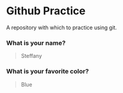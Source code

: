 # Github Practice

A repository with which to practice using git.

### What is your name?

> Steffany

### What is your favorite color?

> Blue
